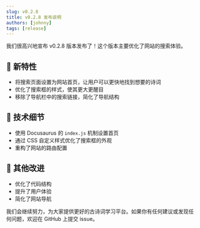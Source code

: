 ```yaml
---
slug: v0.2.8
title: v0.2.8 发布说明
authors: [johnny]
tags: [release]
---
```


我们很高兴地宣布 v0.2.8 版本发布了！这个版本主要优化了网站的搜索体验。

## 🚀 新特性

- 将搜索页面设置为网站首页，让用户可以更快地找到想要的诗词
- 优化了搜索框的样式，使其更大更醒目
- 移除了导航栏中的搜索链接，简化了导航结构

## 🔧 技术细节

- 使用 Docusaurus 的 `index.js` 机制设置首页
- 通过 CSS 自定义样式优化了搜索框的外观
- 重构了网站的路由配置

## 📝 其他改进

- 优化了代码结构
- 提升了用户体验
- 简化了网站导航

我们会继续努力，为大家提供更好的古诗词学习平台。如果你有任何建议或发现任何问题，欢迎在 GitHub 上提交 issue。 